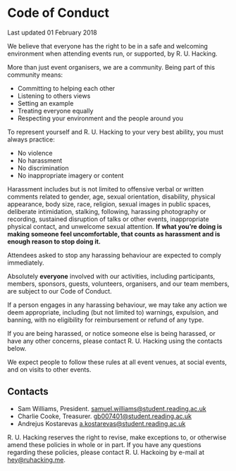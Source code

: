 # Code of Conduct

Last updated 01 February 2018

We believe that everyone has the right to be in a safe and welcoming environment when attending events run, or supported, by R. U. Hacking. 

More than just event organisers, we are a community. Being part of this community means: 

* Committing to helping each other
* Listening to others views
* Setting an example
* Treating everyone equally
* Respecting your environment and the people around you

To represent yourself and R. U. Hacking to your very best ability, you must always practice:

* No violence
* No harassment
* No discrimination
* No inappropriate imagery or content

Harassment includes but is not limited to offensive verbal or written comments related to gender, age, sexual orientation, disability, physical appearance, body size, race, religion, sexual images in public spaces, deliberate intimidation, stalking, following, harassing photography or recording, sustained disruption of talks or other events, inappropriate physical contact, and unwelcome sexual attention. **If what you’re doing is making someone feel uncomfortable, that counts as harassment and is enough reason to stop doing it.**

Attendees asked to stop any harassing behaviour are expected to comply immediately. 

Absolutely **everyone** involved with our activities, including participants, members, sponsors, guests, volunteers, organisers, and our team members, are subject to our Code of Conduct. 

If a person engages in any harassing behaviour, we may take any action we deem appropriate, including (but not limited to) warnings, expulsion, and banning, with no eligibility for reimbursement or refund of any type. 

If you are being harassed, or notice someone else is being harassed, or have any other concerns, please contact R. U. Hacking using the contacts below. 

We expect people to follow these rules at all event venues, at social events, and on visits to other events. 

## Contacts
* Sam Williams, President. samuel.williams@student.reading.ac.uk
* Charlie Cooke, Treasurer. gb007401@student.reading.ac.uk
* Andrejus Kostarevas a.kostarevas@student.reading.ac.uk

R. U. Hacking reserves the right to revise, make exceptions to, or otherwise amend these policies in whole or in part. If you have any questions regarding these policies, please contact R. U. Hackoing by e-mail at hey@ruhacking.me.



